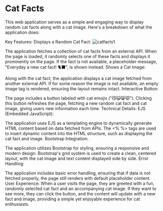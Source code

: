 # Cat Facts
This web application serves as a simple and engaging way to display random cat facts along with a cat image. Here's a breakdown of what the application does:

Key Features:
Displays a Random Cat Fact:
![catfacts1](https://github.com/user-attachments/assets/a4019dd0-3741-4d54-b072-3aab32bbfbfe)


The application fetches a collection of cat facts from an external API.
When the page is loaded, it randomly selects one of these facts and displays it prominently on the page.
If the fact is not available, a placeholder message, "Everyday a new cat fact! 🐈‍⬛", is shown instead.
Shows a Cat Image:

Along with the cat fact, the application displays a cat image fetched from another external API.
If for some reason the image is not available, an empty image tag is rendered, ensuring the layout remains intact.
Interactive Button:

The page includes a button labeled with cat emojis ("😼😺😸😾").
Clicking this button refreshes the page, fetching a new random cat fact and cat image, giving users new information each time.
Technical Details:
EJS (Embedded JavaScript):

The application uses EJS as a templating engine to dynamically generate HTML content based on data fetched from APIs.
The <% %> tags are used to insert dynamic content into the HTML structure, such as displaying the cat fact and image.
Bootstrap Integration:

The application utilizes Bootstrap for styling, ensuring a responsive and modern design.
Bootstrap's grid system is used to create a clean, centered layout, with the cat image and text content displayed side by side.
Error Handling:

The application includes basic error handling, ensuring that if data is not fetched properly, the page still renders with default placeholder content.
User Experience:
When a user visits the page, they are greeted with a fun, randomly selected cat fact and an accompanying cat image. If they want to see more, they can click the button, and the content will update with a new fact and image, providing a simple yet enjoyable experience for cat enthusiasts.

